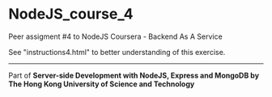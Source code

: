 # NodeJS_course_4
Peer assigment #4 to NodeJS Coursera - Backend As A Service

See "instructions4.html" to better understanding of this exercise.

----

Part of <b>Server-side Development with NodeJS, Express and MongoDB
by The Hong Kong University of Science and Technology</b>
